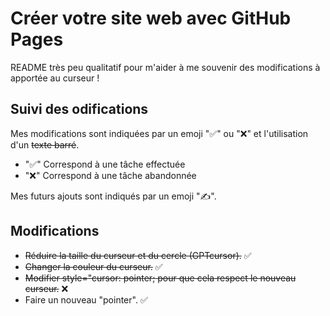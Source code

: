 # Créer votre site web avec GitHub Pages

README très peu qualitatif pour m'aider à me souvenir des modifications à apportée au curseur !

## Suivi des odifications

Mes modifications sont indiquées par un emoji "✅" ou "❌" et l'utilisation d'un ~~texte barré~~.
- "✅" Correspond à une tâche effectuée
- "❌" Correspond à une tâche abandonnée

Mes futurs ajouts sont indiqués par un emoji "✍️".

## Modifications

- ~~Réduire la taille du curseur et du cercle (GPTcursor).~~ ✅
- ~~Changer la couleur du curseur.~~ ✅
- ~~Modifier style="cursor: pointer; pour que cela respect le nouveau curseur.~~ ❌
- Faire un nouveau "pointer". ✅